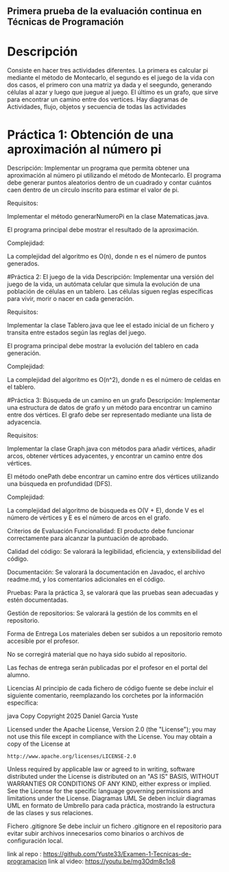 ## Primera prueba de la evaluación continua en Técnicas de Programación

# Descripción
Consiste en hacer tres actividades diferentes. La primera es calcular pi mediante el método de Montecarlo, el segundo es el juego de la vida con dos casos, el primero con una matriz ya dada y el seegundo, 
generando células al azar y luego que juegue al juego. El último es un grafo, que sirve para encontrar un camino entre dos vertices.
Hay diagramas de Actividades, flujo, objetos y secuencia de todas las actividades

# Práctica 1: Obtención de una aproximación al número pi
Descripción:
Implementar un programa que permita obtener una aproximación al número pi utilizando el método de Montecarlo. El programa debe generar puntos aleatorios dentro de un cuadrado y contar cuántos caen dentro de un círculo inscrito para estimar el valor de pi.

Requisitos:

Implementar el método generarNumeroPi en la clase Matematicas.java.

El programa principal debe mostrar el resultado de la aproximación.

Complejidad:

La complejidad del algoritmo es O(n), donde n es el número de puntos generados.

#Práctica 2: El juego de la vida
Descripción:
Implementar una versión del juego de la vida, un autómata celular que simula la evolución de una población de células en un tablero. Las células siguen reglas específicas para vivir, morir o nacer en cada generación.

Requisitos:

Implementar la clase Tablero.java que lee el estado inicial de un fichero y transita entre estados según las reglas del juego.

El programa principal debe mostrar la evolución del tablero en cada generación.

Complejidad:

La complejidad del algoritmo es O(n^2), donde n es el número de celdas en el tablero.

#Práctica 3: Búsqueda de un camino en un grafo
Descripción:
Implementar una estructura de datos de grafo y un método para encontrar un camino entre dos vértices. El grafo debe ser representado mediante una lista de adyacencia.

Requisitos:

Implementar la clase Graph.java con métodos para añadir vértices, añadir arcos, obtener vértices adyacentes, y encontrar un camino entre dos vértices.

El método onePath debe encontrar un camino entre dos vértices utilizando una búsqueda en profundidad (DFS).

Complejidad:

La complejidad del algoritmo de búsqueda es O(V + E), donde V es el número de vértices y E es el número de arcos en el grafo.

Criterios de Evaluación
Funcionalidad: El producto debe funcionar correctamente para alcanzar la puntuación de aprobado.

Calidad del código: Se valorará la legibilidad, eficiencia, y extensibilidad del código.

Documentación: Se valorará la documentación en Javadoc, el archivo readme.md, y los comentarios adicionales en el código.

Pruebas: Para la práctica 3, se valorará que las pruebas sean adecuadas y estén documentadas.

Gestión de repositorios: Se valorará la gestión de los commits en el repositorio.

Forma de Entrega
Los materiales deben ser subidos a un repositorio remoto accesible por el profesor.

No se corregirá material que no haya sido subido al repositorio.

Las fechas de entrega serán publicadas por el profesor en el portal del alumno.

Licencias
Al principio de cada fichero de código fuente se debe incluir el siguiente comentario, reemplazando los corchetes por la información específica:

java
Copy
Copyright 2025 Daniel Garcia Yuste

Licensed under the Apache License, Version 2.0 (the "License");
you may not use this file except in compliance with the License.
You may obtain a copy of the License at

    http://www.apache.org/licenses/LICENSE-2.0

Unless required by applicable law or agreed to in writing, software
distributed under the License is distributed on an "AS IS" BASIS,
WITHOUT WARRANTIES OR CONDITIONS OF ANY KIND, either express or implied.
See the License for the specific language governing permissions and
limitations under the License.
Diagramas UML
Se deben incluir diagramas UML en formato de Umbrello para cada práctica, mostrando la estructura de las clases y sus relaciones.

Fichero .gitignore
Se debe incluir un fichero .gitignore en el repositorio para evitar subir archivos innecesarios como binarios o archivos de configuración local.


link al repo : https://github.com/Yuste33/Examen-1-Tecnicas-de-programacion
link al video: https://youtu.be/mg3Odm8c1o8

